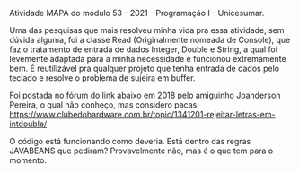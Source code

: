 Atividade MAPA do módulo 53 - 2021 - Programação I - Unicesumar.


Uma das pesquisas que mais resolveu minha vida pra essa atividade, sem dúvida alguma, foi a classe Read (Originalmente nomeada de Console), que faz o tratamento de entrada de dados Integer, Double e String, a qual foi levemente adaptada para a minha necessidade e funcionou extremamente bem. É reutilizável pra qualquer projeto que tenha entrada de dados pelo teclado e resolve o problema de sujeira em buffer.

Foi postada no fórum do link abaixo em 2018 pelo amiguinho Joanderson Pereira, o qual não conheço, mas considero pacas.
https://www.clubedohardware.com.br/topic/1341201-rejeitar-letras-em-intdouble/

O código está funcionando como deveria. Está dentro das regras JAVABEANS que pediram? Provavelmente não, mas é o que tem para o momento.
